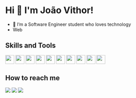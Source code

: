 # Hi 🤚 I'm João Vithor! 

- 🔭 I’m a Software Engineer student who loves technology
- Web
## Skills and Tools
<img width="28" height="28" src="https://cdn.jsdelivr.net/gh/devicons/devicon@latest/icons/html5/html5-original.svg" /> <img width="28" height="28" src="https://cdn.jsdelivr.net/gh/devicons/devicon@latest/icons/css3/css3-original.svg" /> <img width="28" height="28" src="https://cdn.jsdelivr.net/gh/devicons/devicon@latest/icons/javascript/javascript-plain.svg" /> <img width="28" height="28" src="https://cdn.jsdelivr.net/gh/devicons/devicon@latest/icons/react/react-original-wordmark.svg" />  <img width="28" height="28" src="https://cdn.jsdelivr.net/gh/devicons/devicon@latest/icons/nodejs/nodejs-original.svg" /> <img width="28" height="28" src="https://cdn.jsdelivr.net/gh/devicons/devicon@latest/icons/mysql/mysql-original.svg" /> <img width="28" height="28" src="https://cdn.jsdelivr.net/gh/devicons/devicon@latest/icons/mongodb/mongodb-original.svg" /> <img width="28" height="28" src="https://cdn.jsdelivr.net/gh/devicons/devicon@latest/icons/python/python-original.svg"/> <img width="28" height="28" src="https://cdn.jsdelivr.net/gh/devicons/devicon@latest/icons/linux/linux-original.svg" /> <img width="28" height="28" src="https://cdn.jsdelivr.net/gh/devicons/devicon@latest/icons/git/git-original.svg" />


## How to reach me
<a href = "mailto:joaovithormg@gmail.com"><img loading="lazy" src="https://img.shields.io/badge/Gmail-D14836?style=for-the-badge&logo=gmail&logoColor=white" target="_blank"></a> <a href="https://www.linkedin.com/in/jo%C3%A3o-vithor-moraes-b763872b3/" target="_blank"><img loading="lazy" src="https://img.shields.io/badge/-LinkedIn-%230077B5?style=for-the-badge&logo=linkedin&logoColor=white" target="_blank"></a> <a href="https://www.instagram.com/joaovithormoraes_/" target="_blank"><img loading="lazy" src="https://img.shields.io/badge/-Instagram-%23E4405F?style=for-the-badge&logo=instagram&logoColor=white" target="_blank"></a>






          
          
          
          
        
